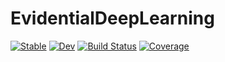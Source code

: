 # EvidentialDeepLearning

[![Stable](https://img.shields.io/badge/docs-stable-blue.svg)](https://jw3126.github.io/EvidentialDeepLearning.jl/stable)
[![Dev](https://img.shields.io/badge/docs-dev-blue.svg)](https://jw3126.github.io/EvidentialDeepLearning.jl/dev)
[![Build Status](https://github.com/jw3126/EvidentialDeepLearning.jl/workflows/CI/badge.svg)](https://github.com/jw3126/EvidentialDeepLearning.jl/actions)
[![Coverage](https://codecov.io/gh/jw3126/EvidentialDeepLearning.jl/branch/master/graph/badge.svg)](https://codecov.io/gh/jw3126/EvidentialDeepLearning.jl)
